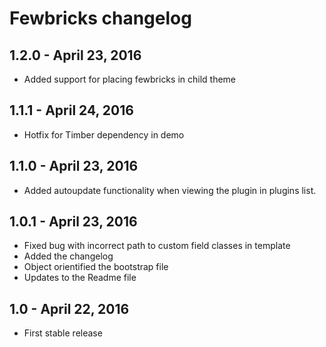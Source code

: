 # Fewbricks changelog

## 1.2.0 - April 23, 2016
* Added support for placing fewbricks in child theme

## 1.1.1 - April 24, 2016
* Hotfix for Timber dependency in demo 

## 1.1.0 - April 23, 2016
* Added autoupdate functionality when viewing the plugin in plugins list.

## 1.0.1 - April 23, 2016
* Fixed bug with incorrect path to custom field classes in template
* Added the changelog
* Object orientified the bootstrap file
* Updates to the Readme file

## 1.0 - April 22, 2016
* First stable release